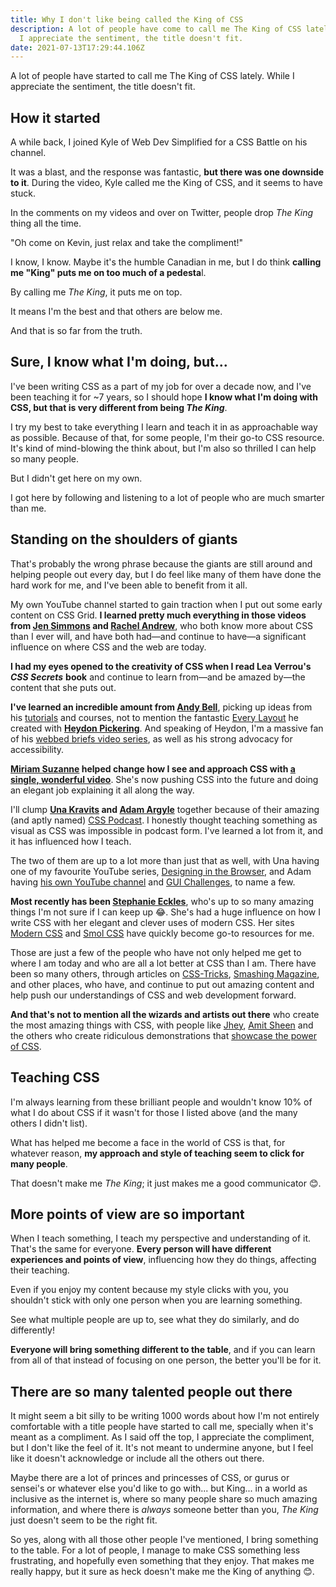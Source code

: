 ```yaml
---
title: Why I don't like being called the King of CSS
description: A lot of people have come to call me The King of CSS lately. While
  I appreciate the sentiment, the title doesn't fit.
date: 2021-07-13T17:29:44.106Z
---
```

A lot of people have started to call me The King of CSS lately. While I appreciate the sentiment, the title doesn't fit.

## How it started

A while back, I joined Kyle of Web Dev Simplified for a CSS Battle on his channel. 

It was a blast, and the response was fantastic, **but there was one downside to it**. During the video, Kyle called me the King of CSS, and it seems to have stuck.

In the comments on my videos and over on Twitter, people drop *The King* thing all the time. 

"Oh come on Kevin, just relax and take the compliment!"

I know, I know. Maybe it's the humble Canadian in me, but I do think **calling me "King" puts me on too much of a pedesta**l.

By calling me *The King*, it puts me on top. 

It means I'm the best and that others are below me.

And that is so far from the truth.

<!--more-->

## Sure, I know what I'm doing, but...

I've been writing CSS as a part of my job for over a decade now, and I've been teaching it for ~7 years, so I should hope **I know what I'm doing with CSS, but that is very different from being *The King***.

I try my best to take everything I learn and teach it in as approachable way as possible. Because of that, for some people, I'm their go-to CSS resource. It's kind of mind-blowing the think about, but I'm also so thrilled I can help so many people.

But I didn't get here on my own. 

I got here by following and listening to a lot of people who are much smarter than me.

## Standing on the shoulders of giants

That's probably the wrong phrase because the giants are still around and helping people out every day, but I do feel like many of them have done the hard work for me, and I've been able to benefit from it all.

My own YouTube channel started to gain traction when I put out some early content on CSS Grid. **I learned pretty much everything in those videos from [Jen Simmons](https://twitter.com/jensimmons) and [Rachel Andrew](https://twitter.com/rachelandrew)**, who both know more about CSS than I ever will, and have both had—and continue to have—a significant influence on where CSS and the web are today.

**I had my eyes opened to the creativity of CSS when I read Lea Verrou's *CSS Secrets*** **book** and continue to learn from—and be amazed by—the content that she puts out. 

**I've learned an incredible amount from [Andy Bell](https://twitter.com/piccalilli_)**, picking up ideas from his [tutorials](https://piccalil.li/tutorials/) and courses, not to mention the fantastic [Every Layout](https://every-layout.dev/) he created with **[Heydon Pickering](https://twitter.com/heydonworks)**. And speaking of Heydon, I'm a massive fan of his [webbed briefs video series](https://briefs.video/), as well as his strong advocacy for accessibility.

**[Miriam Suzanne](https://twitter.com/TerribleMia) helped change how I see and approach CSS with [a single, wonderful video](https://www.youtube.com/watch?v=aHUtMbJw8iA)**. She's now pushing CSS into the future and doing an elegant job explaining it all along the way.

I'll clump **[Una Kravits](https://twitter.com/Una) and [Adam Argyle](https://twitter.com/argyleink)** together because of their amazing (and aptly named) [CSS Podcast](https://thecsspodcast.libsyn.com/). I honestly thought teaching something as visual as CSS was impossible in podcast form. I've learned a lot from it, and it has influenced how I teach. 

The two of them are up to a lot more than just that as well, with Una having one of my favourite YouTube series, [Designing in the Browser](https://www.youtube.com/playlist?list=PLNYkxOF6rcIDI0QtJvW6vKonTxn6azCsD), and Adam having [his own YouTube channel](https://www.youtube.com/channel/UCBGr3ZMcV5jke40_Wrv3fNA) and [GUI Challenges](https://www.youtube.com/playlist?list=PLNYkxOF6rcIAaV1wwI9540OC_3XoIzMjQ), to name a few.

**Most recently has been [Stephanie Eckles](https://twitter.com/5t3ph)**, who's up to so many amazing things I'm not sure if I can keep up 😂. She's had a huge influence on how I write CSS with her elegant and [](https://smolcss.dev/)clever uses of modern CSS. Her sites [Modern CSS](https://moderncss.dev/) and [Smol CSS](https://smolcss.dev/) have quickly become go-to resources for me.

Those are just a few of the people who have not only helped me get to where I am today and who are all a lot better at CSS than I am. There have been so many others, through articles on [CSS-Tricks](https://css-tricks.com/), [Smashing Magazine](https://www.smashingmagazine.com/), and other places, who have, and continue to put out amazing content and help push our understandings of CSS and web development forward.

**And that's not to mention all the wizards and artists out there** who create the most amazing things with CSS, with people like [Jhey](https://twitter.com/jh3yy), [Amit Sheen](https://twitter.com/amit_sheen) and the others who create ridiculous demonstrations that [showcase the power of CSS](https://codepen.io/amit_sheen/pen/XWMXwvJ).

## Teaching CSS

I'm always learning from these brilliant people and wouldn't know 10% of what I do about CSS if it wasn't for those I listed above (and the many others I didn't list).

What has helped me become a face in the world of CSS is that, for whatever reason, **my approach and style of teaching seem to click for many people**.

That doesn't make me *The King*; it just makes me a good communicator 😊.

## More points of view are so important

When I teach something, I teach my perspective and understanding of it. That's the same for everyone. **Every person will have different experiences and points of view**, influencing how they do things, affecting their teaching.

Even if you enjoy my content because my style clicks with you, you shouldn't stick with only one person when you are learning something.

See what multiple people are up to, see what they do similarly, and do differently! 

**Everyone will bring something different to the table**, and if you can learn from all of that instead of focusing on one person, the better you'll be for it.

## There are so many talented people out there

It might seem a bit silly to be writing 1000 words about how I'm not entirely comfortable with a title people have started to call me, specially when it's meant as a compliment. As I said off the top, I appreciate the compliment, but I don't like the feel of it. It's not meant to undermine anyone, but I feel like it doesn't acknowledge or include all the others out there.

Maybe there are a lot of princes and princesses of CSS, or gurus or sensei's or whatever else you'd like to go with... but King... in a world as inclusive as the internet is, where so many people share so much amazing information, and where there is *always* someone better than you, *The King* just doesn't seem to be the right fit.

So yes, along with all those other people I've mentioned, I bring something to the table. For a lot of people, I manage to make CSS something less frustrating, and hopefully even something that they enjoy. That makes me really happy, but it sure as heck doesn't make me the King of anything 😊.